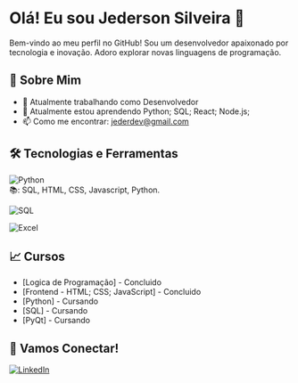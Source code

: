 # Olá! Eu sou Jederson Silveira 👋
 
Bem-vindo ao meu perfil no GitHub! Sou um desenvolvedor apaixonado por tecnologia e inovação. Adoro explorar novas linguagens de programação.
 
## 🚀 Sobre Mim
 
- 💼 Atualmente trabalhando como Desenvolvedor
- 🌱 Atualmente estou aprendendo  Python; SQL; React; Node.js; 
- 📫 Como me encontrar: jederdev@gmail.com
 
## 🛠️ Tecnologias e Ferramentas
 
![Python](https://img.shields.io/badge/-Python-333333?style=flat&logo=python)    
    📚: SQL, HTML, CSS, Javascript, Python.
    
![SQL](https://img.shields.io/badge/-SQL-333333?style=flat&logo=sql)
 
![Excel](https://img.shields.io/badge/-Excel-333333?style=flat&logo=microsoft-excel)
  
## 📈 Cursos
- [Logica de Programação] - Concluido
- [Frontend - HTML; CSS; JavaScript] - Concluido
- [Python] - Cursando
- [SQL] - Cursando
- [PyQt] - Cursando
 
## 🤝 Vamos Conectar!
 
[![LinkedIn](https://img.shields.io/badge/LinkedIn-0077B5?style=for-the-badge&logo=linkedin&logoColor=white)](https://www.linkedin.com/in/jederson-silveira-remoeri-b660612a2/)
